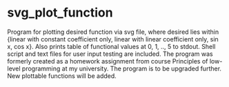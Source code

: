 # svg_plot_function
Program for plotting desired function via svg file, where desired lies within {linear with constant coefficient only, linear with linear coefficient only, sin x, cos x}. Also prints table of functional values at 0, 1, .., 5 to stdout. Shell script and text files for user input testing are included. The program was formerly created as a homework assignment from course Principles of low-level programming at my university. The program is to be upgraded further. New plottable functions will be added.

